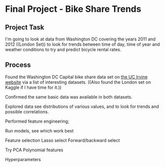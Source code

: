 # Final Project - Bike Share Trends

## Project Task
I'm going to look at data from Washington DC covering the years 2011 and 2012 ((London Set)) to look for trends between time of day, time of year and weather conditions to try and predict bicycle rental rates.

## Process
Found the Washington DC Capital bike share data set on [the UC Irvine website](https://archive.ics.uci.edu/dataset/275/bike+sharing+dataset) via a list of interesting datasets. ((Also found the London set on Kaggle if I have time for it.))

Confirmed the same basic data was available in both datasets.

Explored data see distributions of various values, and to look for trends and possible correlations.

Performed feature engineering; 




Run models, see which work best

Feature selection
Lasso select
Forward/backward select

Try PCA
Polynomial features

Hyperparameters

